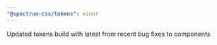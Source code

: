 ```yaml
---
"@spectrum-css/tokens": minor
---
```


Updated tokens build with latest from recent bug fixes to components
